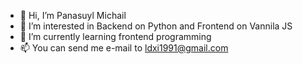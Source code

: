 - 👋 Hi, I’m Panasuyl Michail
- 👀 I’m interested in Backend on Python and Frontend on Vannila JS
- 🌱 I’m currently learning frontend programming
- 📫 You can send me e-mail to ldxi1991@gmail.com

<!---
kotKolil/kotKolil is a ✨ special ✨ repository because its `README.md` (this file) appears on your GitHub profile.
You can click the Preview link to take a look at your changes.
--->

